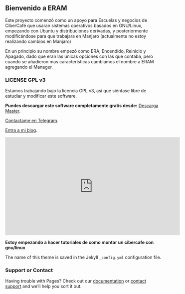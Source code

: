 ## Bienvenido a ERAM

Este proyecto comenzó como un apoyo para Escuelas y negocios de CiberCafé que usaran sistemas operativos basados en GNU/Linux, empezando con Ubuntu y distribuciones derivadas, y posteriormente modificándose para que trabajara en Manjaro (actualmente no estoy realizando cambios en Manjaro)

En un principio su nombre empezó como ERA, Encendido, Reinicio y Apagado, dado que eran las únicas opciones con las que contaba, pero cuando se añadieron mas características cambiamos el nombre a ERAM agregando el Manager.

### LICENSE GPL v3 

Estamos trabajando bajo la licencia GPL v3, así que siéntase libre de estudiar y modificar este software.


**Puedes descargar este software completamente gratis desde:**
[Descarga Master](https://github.com/KajiiNarumi/ERAM/archive/master.zip).



[Contactame en Telegram](https://t.me/KajiiNarumiChannel). 

[Entra a mi blog](http://kajiinarumi.hol.es/).


<iframe width="560" height="315" src="https://www.youtube.com/embed/IOd-SKz2WtQ" frameborder="0" allowfullscreen></iframe>


**Estoy empezando a hacer tutoriales de como montar un cibercafe con gnu/linux**


The name of this theme is saved in the Jekyll `_config.yml` configuration file.

### Support or Contact

Having trouble with Pages? Check out our [documentation](https://help.github.com/categories/github-pages-basics/) or [contact support](https://github.com/contact) and we’ll help you sort it out.
